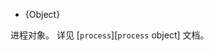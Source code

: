<!-- YAML
added: v0.1.7
-->

<!-- type=global -->

* {Object}

进程对象。
详见 [`process`][`process` object] 文档。

